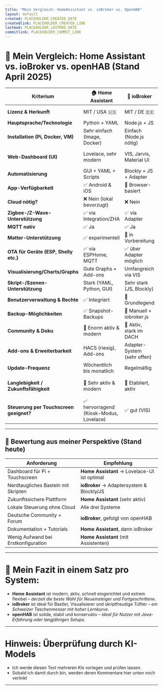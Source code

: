 ```yaml
---
title: "Mein Vergleich: HomeAssistant vs. ioBroker vs. OpenHAB"
layout: default
created: PLACEHOLDER_CREATED_DATE
createdlink: PLACEHOLDER_CREATED_LINK
lastmod: PLACEHOLDER_LASTMOD_DATE
commitlink: PLACEHOLDER_COMMIT_LINK
---
```





# 🧾 Mein Vergleich: Home Assistant vs. ioBroker vs. openHAB (Stand April 2025)

| Kriterium                               | 🏠 Home Assistant                       | 🔌 ioBroker                 | 🧱 openHAB                       |
|-----------------------------------------|-----------------------------------------|-----------------------------|----------------------------------|
| **Lizenz & Herkunft**                   | MIT / USA 🇺🇸                          | MIT / DE 🇩🇪               | EPL-2.0 / EU 🇪🇺                |
| **Hauptsprache/Technologie**            | Python + YAML                           | Node.js + JS                | Java + DSL                       |
| **Installation (Pi, Docker, VM)**       | Sehr einfach (Image, Docker)            | Einfach (Node.js nötig)     | Komplexer (Java + Konfig)        |
| **Web-Dashboard (UI)**                  | Lovelace, sehr modern                   | VIS, Jarvis, Material UI    | Basic UI + Custom (Main UI)      |
| **Automatisierung**                     | GUI + YAML + Scripts                    | Blockly + JS + Adapter      | Rule Engine (DSL/Blockly)        |
| **App-Verfügbarkeit**                   | ✅ Android & iOS                        | 🔶 Browser-basiert          | 🔶 Browser-basiert               |
| **Cloud nötig?**                        | ❌ Nein (lokal bevorzugt)               | ❌ Nein                     | ❌ Nein                          |
| **Zigbee-/Z-Wave-Unterstützung**        | ✅ via Integration/ZHA                  | ✅ via Adapter              | ✅ via Binding                   |
| **MQTT nativ**                          | ✅ Ja                                   | ✅ Ja                       | ✅ Ja                            |
| **Matter-Unterstützung**                | ✅ experimentell                        | 🔶 in Vorbereitung          | 🔶 teils experimentell           |
| **OTA für Geräte (ESP, Shelly etc.)**   | ✅ via ESPHome, MQTT                    | ✅ über Adapter möglich     | 🔶 teilweise über Add-ons        |
| **Visualisierung/Charts/Graphs**        | Gute Graphs + Add-ons                   | Umfangreich via VIS         | Basic Charts                     |
| **Skript-/Szenen-Unterstützung**        | Stark (YAML, Python, GUI)               | Sehr stark (JS, Blockly)    | Gut (Regeln, DSL, Scripts)       |
| **Benutzerverwaltung & Rechte**         | ✅ Integriert                           | 🔶 Grundlegend              | 🔶 Grundlegend                   |
| **Backup-Möglichkeiten**                | ✅ Snapshot-Backups                     | 🔶 Manuell + iobroker.js    | 🔶 Manuell (OpenHABian)          |
| **Community & Doku**                    | 🚀 Enorm aktiv & modern                 | 🤝 Aktiv, stark im DACH     | 📚 Gut, aber technischer         |
| **Add-ons & Erweiterbarkeit**           | HACS (riesig), Add-ons                  | Adapter-System (sehr offen) | Bindings + Scripting             |
| **Update-Frequenz**                     | Wöchentlich bis monatlich               | Regelmäßig                  | Selten & konservativ             |
| **Langlebigkeit / Zukunftsfähigkeit**   | 🌱 Sehr aktiv & modern                  | 🌱 Etabliert, aktiv         | 🟡 Stabile Basis, aber langsamer |
| **Steuerung per Touchscreen geeignet?** | ✅ hervorragend (Kiosk-Modus, Lovelace) | ✅ gut (VIS)                | 🔶 eingeschränkt (UI altmodisch) |

---

## 🧠 Bewertung aus meiner Perspektive (Stand heute)

| Anforderung                         | Empfehlung                                   |
|-------------------------------------|----------------------------------------------|
| Dashboard für Pi + Touchscreen      | **Home Assistant** → Lovelace-UI ist optimal |
| Nerdtaugliches Basteln mit Skripten | **ioBroker** → Adaptersystem & Blockly/JS    |
| Zukunftssichere Plattform           | **Home Assistant** (sehr aktiv)              |
| Lokale Steuerung ohne Cloud         | Alle drei Systeme                            |
| Deutsche Community + Forum          | **ioBroker**, gefolgt von openHAB            |
| Dokumentation + Tutorials           | **Home Assistant**, dann ioBroker            |
| Wenig Aufwand bei Erstkonfiguration | **Home Assistant** (mit Assistenten)         |

---

# 💬 Mein Fazit in einem Satz pro System:

- **Home Assistant** ist modern, aktiv, schnell eingerichtet und extrem flexibel – *derzeit die beste Wahl für Neueinsteiger und Fortgeschrittene*.
- **ioBroker** ist ideal für Bastler, Visualisierer und skriptfreudige Tüftler – *ein Schweizer Taschenmesser mit hoher Lernkurve*.
- **openHAB** ist solide, stabil und konservativ – *ideal für Nutzer mit Java-Erfahrung oder langjährigen Setups*.

---

# Hinweis: Überprüfung durch KI-Models

- Ich werde diesen Text mehreren KIs vorlegen und prüfen lassen.
- Sobald ich damit durch bin, werden deren Kommentare hier unten noch verlinkt

---



